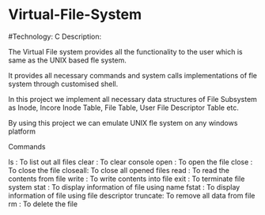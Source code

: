 # Virtual-File-System


#Technology: C
Description:

The Virtual File system provides all the functionality to the user which is same
as the UNIX based fle system.

It provides all necessary commands and system calls implementations of fle
system through customised shell.

In this project we implement all necessary data structures of File Subsystem as
Inode, Incore Inode Table, File Table, User File Descriptor Table etc.

By using this project we can emulate UNIX fle system on any windows
platform

Commands

  ls      : To list out all files
	clear   : To clear console
	open    : To open the file
	close   : To close the file
	closeall: To close all opened files
	read    : To read the contents from file
  write   : To write contents into file
	exit    : To terminate file system
	stat    : To display information of file using name
	fstat   : To display information of file using file descriptor
	truncate: To remove all data from file
	rm      : To delete the file
